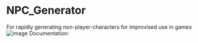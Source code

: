 # NPC_Generator
For rapidly generating non-player-characters for improvised use in games
![image](https://user-images.githubusercontent.com/111773778/193301102-d1f359dc-f4b1-4dc6-aee8-194fd2811de7.png)
Documentation: 
